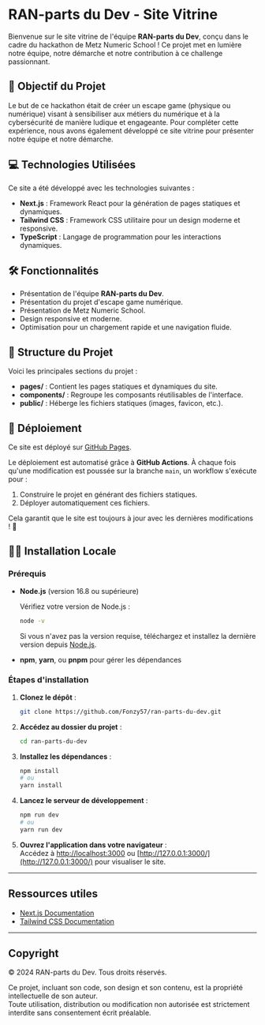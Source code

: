 # RAN-parts du Dev - Site Vitrine

Bienvenue sur le site vitrine de l'équipe **RAN-parts du Dev**, conçu dans le cadre du hackathon de Metz Numeric School ! Ce projet met en lumière notre équipe, notre démarche et notre contribution à ce challenge passionnant.

## 🚀 Objectif du Projet

Le but de ce hackathon était de créer un escape game (physique ou numérique) visant à sensibiliser aux métiers du numérique et à la cybersécurité de manière ludique et engageante. Pour compléter cette expérience, nous avons également développé ce site vitrine pour présenter notre équipe et notre démarche.

## 💻 Technologies Utilisées

Ce site a été développé avec les technologies suivantes :

- **Next.js** : Framework React pour la génération de pages statiques et dynamiques.
- **Tailwind CSS** : Framework CSS utilitaire pour un design moderne et responsive.
- **TypeScript** : Langage de programmation pour les interactions dynamiques.

## 🛠️ Fonctionnalités

- Présentation de l'équipe **RAN-parts du Dev**.
- Présentation du projet d'escape game numérique.
- Présentation de Metz Numeric School.
- Design responsive et moderne.
- Optimisation pour un chargement rapide et une navigation fluide.

## 📂 Structure du Projet

Voici les principales sections du projet :

- **pages/** : Contient les pages statiques et dynamiques du site.
- **components/** : Regroupe les composants réutilisables de l'interface.
- **public/** : Héberge les fichiers statiques (images, favicon, etc.).

## 🚀 Déploiement

Ce site est déployé sur [GitHub Pages](https://fonzy57.github.io/ran-parts-du-dev/).

Le déploiement est automatisé grâce à **GitHub Actions**. À chaque fois qu'une modification est poussée sur la branche `main`, un workflow s'exécute pour :

1. Construire le projet en générant des fichiers statiques.
2. Déployer automatiquement ces fichiers.

Cela garantit que le site est toujours à jour avec les dernières modifications ! 🎉

## 🧑‍💻 Installation Locale

### Prérequis

- **Node.js** (version 16.8 ou supérieure)

  Vérifiez votre version de Node.js :

  ```bash
  node -v
  ```

  Si vous n'avez pas la version requise, téléchargez et installez la dernière version depuis [Node.js](https://nodejs.org/).

- **npm**, **yarn**, ou **pnpm** pour gérer les dépendances

### Étapes d'installation

1. **Clonez le dépôt** :

   ```bash
   git clone https://github.com/Fonzy57/ran-parts-du-dev.git
   ```

2. **Accédez au dossier du projet** :

   ```bash
   cd ran-parts-du-dev
   ```

3. **Installez les dépendances** :

   ```bash
   npm install
   # ou
   yarn install
   ```

4. **Lancez le serveur de développement** :

   ```bash
   npm run dev
   # ou
   yarn run dev
   ```

5. **Ouvrez l'application dans votre navigateur** :  
   Accédez à [http://localhost:3000](http://localhost:3000) ou [http://127.0.0.1:3000/](http://127.0.0.1:3000/) pour visualiser le site.

---

## Ressources utiles

- [Next.js Documentation](https://nextjs.org/docs/13/getting-started)
- [Tailwind CSS Documentation](https://tailwindcss.com/docs/installation)

---

## Copyright

© 2024 RAN-parts du Dev. Tous droits réservés.

Ce projet, incluant son code, son design et son contenu, est la propriété intellectuelle de son auteur.  
Toute utilisation, distribution ou modification non autorisée est strictement interdite sans consentement écrit préalable.
